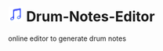 # <img width=auto height="30" src="https://raw.githubusercontent.com/PlayerG9/Drum-Notes-Editor/master/README.assets/icon.png" alt="" /> Drum-Notes-Editor

online editor to generate drum notes
